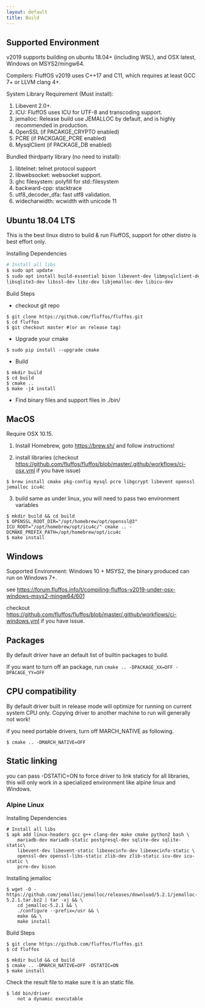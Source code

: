 ```yaml
---
layout: default
title: Build
---
```


## Supported Environment

v2019 supports building on ubuntu 18.04+ (including WSL), and OSX latest, Windows on MSYS2/mingw64.

Compilers: FluffOS v2019 uses C++17 and C11, which requires at least GCC 7+ or LLVM clang 4+.

System Library Requirement (Must install):
1. Libevent 2.0+.
1. ICU: FluffOS uses ICU for UTF-8 and transcoding support.
1. jemalloc: Release build use JEMALLOC by default, and is highly recommended in production.
1. OpenSSL (if PACAKGE_CRYPTO enabled)
1. PCRE (if PACKGAGE_PCRE enabled)
1. MysqlClient (if PACKAGE_DB enabled)

Bundled thirdparty library (no need to install):
1. libtelnet: telnet protocol support
1. libwebsocket: websocket support.
1. ghc filesystem: polyfill for std::filesystem
1. backward-cpp: stacktrace
1. utf8_decoder_dfa: fast utf8 validation.
1. widecharwidth: wcwidth with unicode 11

## Ubuntu 18.04 LTS

This is the best linux distro to build & run FluffOS, support for other distro is best effort only.

Installing Dependencies

```bash
# Install all libs
$ sudo apt update
$ sudo apt install build-essential bison libevent-dev libmysqlclient-dev libpcre3-dev libpq-dev \
libsqlite3-dev libssl-dev libz-dev libjemalloc-dev libicu-dev
```

Build Steps

- checkout git repo
```shell
$ git clone https://github.com/fluffos/fluffos.git
$ cd fluffos
$ git checkout master #(or an release tag)
```
- Upgrade your cmake
```shell
$ sudo pip install --upgrade cmake
```
- Build
```shell
$ mkdir build
$ cd build
$ cmake ..
$ make -j4 install
```

- Find binary files and support files in ./bin/

## MacOS

Require OSX 10.15.

1. Install Homebrew, goto <https://brew.sh/> and follow instructions!

2. install libraries (checkout <https://github.com/fluffos/fluffos/blob/master/.github/workflows/ci-osx.yml> if you
 have issue)
```shell
$ brew install cmake pkg-config mysql pcre libgcrypt libevent openssl jemalloc icu4c
```

3. build same as under linux, you will need to pass two environment variables
```shell
$ mkdir build && cd build
$ OPENSSL_ROOT_DIR="/opt/homebrew/opt/openssl@3" ICU_ROOT="/opt/homebrew/opt/icu4c/" cmake .. -DCMAKE_PREFIX_PATH=/opt/homebrew/opt/icu4c
$ make install
```

## Windows

Supported Environment: Windows 10 + MSYS2, the binary produced can run on Windows 7+.

see <https://forum.fluffos.info/t/compiling-fluffos-v2019-under-osx-windows-msys2-mingw64/601>

checkout <https://github.com/fluffos/fluffos/blob/master/.github/workflows/ci-windows.yml> if you have issue.

## Packages

By default driver have an default list of builtin packages to build.

If you want to turn off an package, run `cmake .. -DPACKAGE_XX=OFF -DPACAGE_YY=OFF`

## CPU compatibility

By default driver built in release mode will optimize for running on current system CPU only. Copying driver to
another machine to run will generally not work!

if you need portable drivers, turn off MARCH_NATIVE as following.

```shell
$ cmake .. -DMARCH_NATIVE=OFF
```

## Static linking

you can pass -DSTATIC=ON to force driver to link staticly for all libraries, this will only work in a specialized
 environment like alpine linux and Windows.

### Alpine Linux

Installing Dependencies

```shell
# Install all libs
$ apk add linux-headers gcc g++ clang-dev make cmake python2 bash \
    mariadb-dev mariadb-static postgresql-dev sqlite-dev sqlite-static\
    libevent-dev libevent-static libexecinfo-dev libexecinfo-static \
    openssl-dev openssl-libs-static zlib-dev zlib-static icu-dev icu-static \
    pcre-dev bison
```

Installing jemalloc

```shell
$ wget -O - https://github.com/jemalloc/jemalloc/releases/download/5.2.1/jemalloc-5.2.1.tar.bz2 | tar -xj && \
    cd jemalloc-5.2.1 && \
    ./configure --prefix=/usr && \
    make && \
    make install
```

Build Steps

```shell
$ git clone https://github.com/fluffos/fluffos.git
$ cd fluffos

$ mkdir build && cd build
$ cmake .. -DMARCH_NATIVE=OFF -DSTATIC=ON
$ make install
```

Check the result file to make sure it is an static file.

```shell
$ ldd bin/driver
    not a dynamic executable
```
